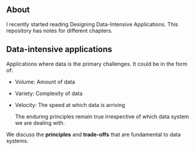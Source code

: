 ## About

I recently started reading Designing Data-Intensive Applications. This repository has notes for different chapters.

## Data-intensive applications

Applications where data is the primary challenges. It could be in the form of:
- Volume: Amount of data
- Variety: Complexity of data
- Velocity: The speed at which data is arriving

    The enduring principles remain true irrespective of which data system we are dealing with.

We discuss the **principles** and **trade-offs** that are fundamental to data systems.
